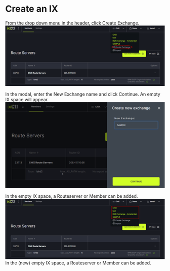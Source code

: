 # Create an IX

From the drop down menu in the header, click Create Exchange.
   ![](img/create.png)
   
In the modal, enter the New Exchange name and click Continue. An empty IX space will appear.
   ![](img/createmodal.png)
   
In the empty IX space, a Routeserver or Member can be added. 
   ![](img/addmember.png)
In the (new) empty IX space, a Routeserver or Member can be added. 
